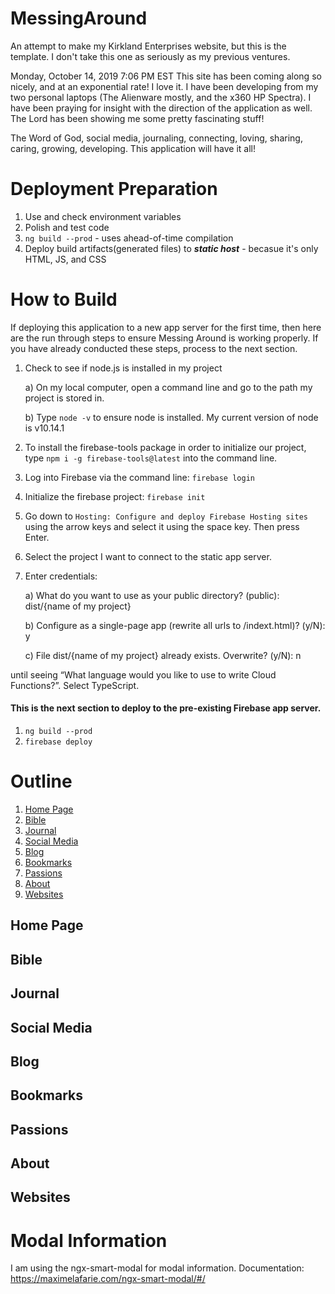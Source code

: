 # MessingAround
An attempt to make my Kirkland Enterprises website, but this is the template. I don't take this one as seriously as my previous ventures.

Monday, October 14, 2019 7:06 PM EST
This site has been coming along so nicely, and at an exponential rate! I love it. I have been developing from my two personal laptops (The
Alienware mostly, and the x360 HP Spectra). I have been praying for insight with the direction of the application as well. The Lord has
been showing me some pretty fascinating stuff!

The Word of God, social media, journaling, connecting, loving, sharing, caring, growing, developing. This application will have it all!

# Deployment Preparation

1) Use and check environment variables
2) Polish and test code
3) `ng build --prod` - uses ahead-of-time compilation 
4) Deploy build artifacts(generated files) to ***static host*** - becasue it's only HTML, JS, and CSS

# How to Build
If deploying this application to a new app server for the first time, then here are the run through steps to ensure Messing Around is working properly. If you have already conducted these steps, process to the next section.

1) Check to see if node.js is installed in my project
    
    a) On my local computer, open a command line and go to the path my project is stored in.
    
    b) Type `node -v` to ensure node is installed. My current version of node is v10.14.1

2) To install the firebase-tools package in order to initialize our project, type `npm i -g firebase-tools@latest` into the command line.

3) Log into Firebase via the command line: `firebase login`

[comment]: <sdoggkirk@gmail.com>

4) Initialize the firebase project: `firebase init`

5) Go down to `Hosting: Configure and deploy Firebase Hosting sites` using the arrow keys and select it using the space key. Then press Enter.

6) Select the project I want to connect to the static app server.

7) Enter credentials:

    a) What do you want to use as your public directory? (public): dist/{name of my project}

    b) Configure as a single-page app (rewrite all urls to /indext.html)? (y/N): y

    c) File dist/{name of my project} already exists. Overwrite? (y/N): n

 until seeing “What language would you like to use to write Cloud Functions?”. Select TypeScript.

#### This is the next section to deploy to the pre-existing Firebase app server.

1) `ng build --prod`
2) `firebase deploy`

# Outline
1) [Home Page](#homepage)
2) [Bible](#bible)
3) [Journal](#journal)
4) [Social Media](#socialmedia)
5) [Blog](#blog)
6) [Bookmarks](#bookmarks)
7) [Passions](#passions)
8) [About](#about)
9) [Websites](#websites)

## <a id="homepage">Home Page</a>

## <a id="bible">Bible</a>

## <a id="journal">Journal</a>

## <a id="socialmedia">Social Media</a>

## <a id="blog">Blog</a>

## <a id="bookmarks">Bookmarks</a>

## <a id="passions">Passions</a>

## <a id="about">About</a>

## <a id="websites">Websites</a>

# Modal Information
I am using the ngx-smart-modal for modal information.
Documentation: https://maximelafarie.com/ngx-smart-modal/#/